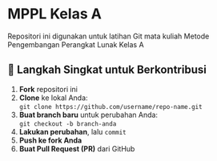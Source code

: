 # MPPL Kelas A
Repositori ini digunakan untuk latihan Git mata kuliah Metode Pengembangan Perangkat Lunak Kelas A

## 📌 Langkah Singkat untuk Berkontribusi

1. **Fork** repositori ini
2. **Clone** ke lokal Anda:  
   `git clone https://github.com/username/repo-name.git`
3. **Buat branch baru** untuk perubahan Anda:  
   `git checkout -b branch-anda`
4. **Lakukan perubahan**, lalu `commit`
5. **Push ke fork Anda**
6. **Buat Pull Request (PR)** dari GitHub
